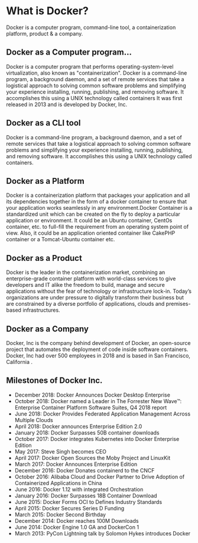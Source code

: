 # What is Docker?

Docker is a computer program, command-line tool, a containerization platform, product & a company.

## Docker as a Computer program...

Docker is a computer program that performs operating-system-level virtualization, also known as "containerization". 
Docker is a command-line program, a background daemon, and a set of remote services that take a logistical approach to solving common software problems and simplifying
your experience installing, running, publishing, and removing software. It accomplishes this using a UNIX technology called containers
It was first released in 2013 and is developed by Docker, Inc. 

## Docker as a CLI tool

Docker is a command-line program, a background daemon, and a set of remote services that take a logistical approach to solving common software problems and simplifying
your experience installing, running, publishing, and removing software. It accomplishes this using a UNIX technology called containers.

## Docker as a Platform

Docker is a containerization platform that packages your application and all its dependencies together in the form of a docker container to ensure that 
your application works seamlessly in any environment.Docker Container is a standardized unit which can be created on the fly to deploy a particular application or environment. It could be an Ubuntu container, CentOs container, etc. to full-fill the requirement from an operating system point of view. Also, it could be an application oriented container like CakePHP container or a Tomcat-Ubuntu container etc.

## Docker as a Product

Docker is the leader in the containerization market, combining an enterprise-grade container platform with world-class services to give developers and IT alike the freedom to build, manage and secure applications without the fear of technology or infrastructure lock-in. Today’s organizations are under pressure to digitally transform their business but are constrained by a diverse portfolio of applications, clouds and premises-based infrastructures.

## Docker as a Company

Docker, Inc is the company behind development of Docker, an open-source project that automates the deployment of code inside software containers. Docker, Inc had over 500 employees in 2018 and is based in San Francisco, California . 


## Milestones of Docker Inc.

- December 2018: Docker Announces Docker Desktop Enterprise
- October 2018: Docker named a Leader in The Forrester New Wave™: Enterprise Container Platform Software Suites, Q4 2018 report
- June 2018: Docker Provides Federated Application Management Across Multiple Clouds
- April 2018: Docker announces Enterprise Edition 2.0
- January 2018: Docker Surpasses 50B container downloads
- October 2017: Docker integrates Kubernetes into Docker Enterprise Edition
- May 2017: Steve Singh becomes CEO
- April 2017: Docker Open Sources the Moby Project and LinuxKit
- March 2017: Docker Announces Enterprise Edition
- December 2016: Docker Donates containerd to the CNCF
- October 2016: Alibaba Cloud and Docker Partner to Drive Adoption of Containerized Applications in China
- June 2016: Docker 1.12 with integrated Orchestration
- January 2016: Docker Surpasses 18B Container Download
- June 2015: Docker Forms OCI to Defines Industry Standards
- April 2015: Docker Secures Series D Funding
- March 2015: Docker Second Birthday
- December 2014: Docker reaches 100M Downloads
- June 2014: Docker Engine 1.0 GA and DockerCon 1
- March 2013: PyCon Lightning talk by Solomon Hykes introduces Docker
